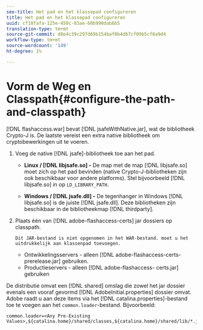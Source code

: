```yaml
---
seo-title: Het pad en het klassepad configureren
title: Het pad en het klassepad configureren
uuid: cf10fafa-125e-450c-83ae-60b990dab6b5
translation-type: tm+mt
source-git-commit: d8e4c39c297d69b154baf0b4d67cf09b5cf0a9d4
workflow-type: tm+mt
source-wordcount: '149'
ht-degree: 1%

---
```



# Vorm de Weg en Classpath{#configure-the-path-and-classpath}

[!DNL flashaccess.war] bevat [!DNL jsafeWithNative.jar], wat de bibliotheek Crypto-J is. De laatste vereist een extra native bibliotheek om cryptobewerkingen uit te voeren.

1. Voeg de native [!DNL jsafe]-bibliotheek toe aan het pad.

   * **Linux /  [!DNL libjsafe.so] -** De map met de map  [!DNL libjsafe.so] moet zich op het pad bevinden (native Crypto-J-bibliotheken zijn ook beschikbaar voor andere platforms). Stel bijvoorbeeld [!DNL libjsafe.so] in op `LD_LIBRARY_PATH`.

   * **Windows /  [!DNL jsafe.dll] -** De tegenhanger in Windows  [!DNL libjsafe.so] is de juiste  [!DNL jsafe.dll].
   Deze bibliotheken zijn beschikbaar in de bibliotheekmap [!DNL thirdparty].
1. Plaats één van [!DNL adobe-flashaccess-certs] jar dossiers op classpath.

       Dit JAR-bestand is niet opgenomen in het WAR-bestand. moet u het uitdrukkelijk aan klassenpad toevoegen.
   
   * Ontwikkelingsservers - alleen [!DNL adobe-flashaccess-certs-prerelease.jar] gebruiken.
   * Productieservers - alleen [!DNL adobe-flashaccess- certs.jar] gebruiken

De distributie omvat een [!DNL shared] omslag die zowel het jar dossier evenals een vooraf gevormd [!DNL AdobeInitial.properties] dossier omvat. Adobe raadt u aan deze items via het [!DNL catalina.properties]-bestand toe te voegen aan het `common.loader`-bestand. Bijvoorbeeld:

```
common.loader=<Any Pre-Existing Values>,${catalina.home}/shared/classes,${catalina.home}/shared/lib/*.jar
```


